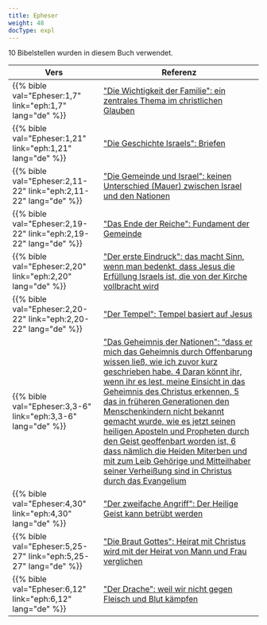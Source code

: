 ```yaml
---
title: Epheser
weight: 48
docType: expl
---
```


10 Bibelstellen wurden in diesem Buch verwendet.

| Vers | Referenz |
|-------|-----------|
| {{% bible val="Epheser:1,7" link="eph:1,7" lang="de" %}} | ["Die Wichtigkeit der Familie":  ein zentrales Thema im christlichen Glauben](../exampleSite/content/expl/../expl/background/israel/the-role-of-family-in-the-bible#7234) |
| {{% bible val="Epheser:1,21" link="eph:1,21" lang="de" %}} | ["Die Geschichte Israels": Briefen](../exampleSite/content/expl/../appl/topics/hero/who-rules-the-world#e6be) |
| {{% bible val="Epheser:2,11-22" link="eph:2,11-22" lang="de" %}} | ["Die Gemeinde und Israel": keinen Unterschied (Mauer) zwischen Israel und den Nationen](../exampleSite/content/expl/../expl/topics/others/dispensionalism-and-its-critic#049e) |
| {{% bible val="Epheser:2,19-22" link="eph:2,19-22" lang="de" %}} | ["Das Ende der Reiche": Fundament der Gemeinde](../exampleSite/content/expl/../expl/bible/daniel/the-four-kingdoms-in-daniel#415e) |
| {{% bible val="Epheser:2,20" link="eph:2,20" lang="de" %}} | ["Der erste Eindruck": das macht Sinn, wenn man bedenkt, dass Jesus die Erfüllung Israels ist, die von der Kirche vollbracht wird](../exampleSite/content/expl/../expl/content/paradise/the-new-jerusalem#c99e) |
| {{% bible val="Epheser:2,20-22" link="eph:2,20-22" lang="de" %}} | ["Der Tempel": Tempel basiert auf Jesus](../exampleSite/content/expl/../expl/background/israel/the-church-is-part-of-israel#0dc2) |
| {{% bible val="Epheser:3,3-6" link="eph:3,3-6" lang="de" %}} | ["Das Geheimnis der Nationen": “dass er mich das Geheimnis durch Offenbarung wissen ließ, wie ich zuvor kurz geschrieben habe. 4 Daran könnt ihr, wenn ihr es lest, meine Einsicht in das Geheimnis des Christus erkennen, 5 das in früheren Generationen den Menschenkindern nicht bekannt gemacht wurde, wie es jetzt seinen heiligen Aposteln und Propheten durch den Geist geoffenbart worden ist, 6 dass nämlich die Heiden Miterben und mit zum Leib Gehörige und Mitteilhaber seiner Verheißung sind in Christus durch das Evangelium](../exampleSite/content/expl/../expl/background/israel/the-church-is-part-of-israel#56b8) |
| {{% bible val="Epheser:4,30" link="eph:4,30" lang="de" %}} | ["Der zweifache Angriff": Der Heilige Geist kann betrübt werden](../exampleSite/content/expl/../expl/content/beasts/the-nature-of-the-beast-in-the-book-of-revelation#a89e) |
| {{% bible val="Epheser:5,25-27" link="eph:5,25-27" lang="de" %}} | ["Die Braut Gottes": Heirat mit Christus wird mit der Heirat von Mann und Frau verglichen](../exampleSite/content/expl/../expl/background/israel/the-church-is-part-of-israel#67c0) |
| {{% bible val="Epheser:6,12" link="eph:6,12" lang="de" %}} | ["Der Drache": weil wir nicht gegen Fleisch und Blut kämpfen](../exampleSite/content/expl/../expl/content/beasts/the-beasts-and-the-666-in-historical-context#0a83) |
